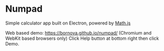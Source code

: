 # Numpad

Simple calculator app built on Electron, powered by [Math.js](https://github.com/josdejong/mathjs)

Web based demo: https://bornova.github.io/numpad/ (Chromium and WebKit based browsers only)
Click Help button at bottom right then click Demo.